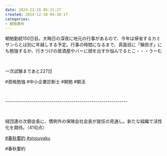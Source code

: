 ```yaml
---
date: 2024-12-18 05:31:27
created: 2024-12-18 04:30:17
categories:
- 朝勉春秋
---
```


朝勉勤続150日目。大晦日の深夜に地元の行事があるので、今年は帰省するカミサンらとは別に年越しする予定。行事の時間になるまで、真面目に「験担ぎ」にも勉強するか、行きつけの居酒屋やバーに顔を出すか悩んでるとこ・・・うーむ

<br>

一次試験まであと227日

#資格勉強 #中小企業診断士 #朝勉 #朝活

<br>

\-------------------------------------------------------------

<br>

経団連の次期会長に、慣例外の保険会社会長が就任の見通し。新たな組織で活性化を期待。（41句点）

[#春秋要約](https://x.com/hashtag/%E6%98%A5%E7%A7%8B%E8%A6%81%E7%B4%84?src=hashtag_click) [#sjyouyaku](https://x.com/hashtag/sjyouyaku?src=hashtag_click)

#春秋要約